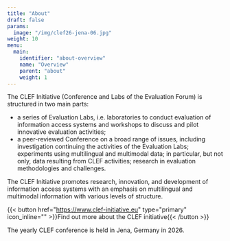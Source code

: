 ```yaml
---
title: "About"
draft: false
params:
  image: "/img/clef26-jena-06.jpg"
weight: 10
menu:
  main:
    identifier: "about-overview"
    name: "Overview"
    parent: "about"
    weight: 1
---
```


The CLEF Initiative (Conference and Labs of the Evaluation Forum) is structured in two main parts:

- a series of Evaluation Labs, i.e. laboratories to conduct evaluation of information access systems and workshops to discuss and pilot innovative evaluation activities;
- a peer-reviewed Conference on a broad range of issues, including investigation continuing the activities of the Evaluation Labs; experiments using multilingual and multimodal data; in particular, but not only, data resulting from CLEF activities; research in evaluation methodologies and challenges.

The CLEF Initiative promotes research, innovation, and development of information access systems with an emphasis on multilingual and multimodal information with various levels of structure. 

{{< button href="https://www.clef-initiative.eu" type="primary" icon_inline="" >}}Find out more about the CLEF initiative{{< /button >}}

The yearly CLEF conference is held in Jena, Germany in 2026.


  

